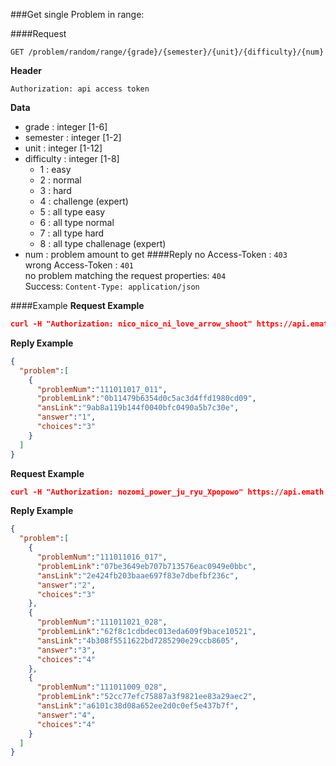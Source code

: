 ###Get single Problem in range:

####Request
```
GET /problem/random/range/{grade}/{semester}/{unit}/{difficulty}/{num}
```

**Header**
```
Authorization: api access token
```

**Data**
* grade : integer [1-6]
* semester : integer [1-2]
* unit : integer [1-12]
* difficulty : integer [1-8]
	* 1 : easy
	* 2 : normal
	* 3 : hard
	* 4 : challenge (expert)
	* 5 : all type easy
	* 6 : all type normal
	* 7 : all type hard
	* 8 : all type challenage (expert)
* num : problem amount to get
####Reply
no Access-Token : `403`  
wrong Access-Token : `401`  
no problem matching the request properties: `404`  
Success: `Content-Type: application/json`  

####Example
**Request Example**
```json
curl -H "Authorization: nico_nico_ni_love_arrow_shoot" https://api.emath.math.ncu.edu.tw/problem/random/range/1/1/1/1/1
```

**Reply Example**
```json
{
  "problem":[
    {
      "problemNum":"111011017_011",
      "problemLink":"0b11479b6354d0c5ac3d4ffd1980cd09",
      "ansLink":"9ab8a119b144f0040bfc0490a5b7c30e",
      "answer":"1",
      "choices":"3"
    }
  ]
}
```

**Request Example**
```json
curl -H "Authorization: nozomi_power_ju_ryu_Xpopowo" https://api.emath.math.ncu.edu.tw/problem/random/range/1/1/1/1/3
```

**Reply Example**
```json
{
  "problem":[
    {
      "problemNum":"111011016_017",
      "problemLink":"07be3649eb707b713576eac0949e0bbc",
      "ansLink":"2e424fb203baae697f83e7dbefbf236c",
      "answer":"2",
      "choices":"3"
    },
    {
      "problemNum":"111011021_028",
      "problemLink":"62f8c1cdbdec013eda609f9bace10521",
      "ansLink":"4b308f5511622bd7285290e29ccb8605",
      "answer":"3",
      "choices":"4"
    },
    {
      "problemNum":"111011009_028",
      "problemLink":"52cc77efc75887a3f9821ee83a29aec2",
      "ansLink":"a6101c38d08a652ee2d0c0ef5e437b7f",
      "answer":"4",
      "choices":"4"
    }
  ]
}
```

